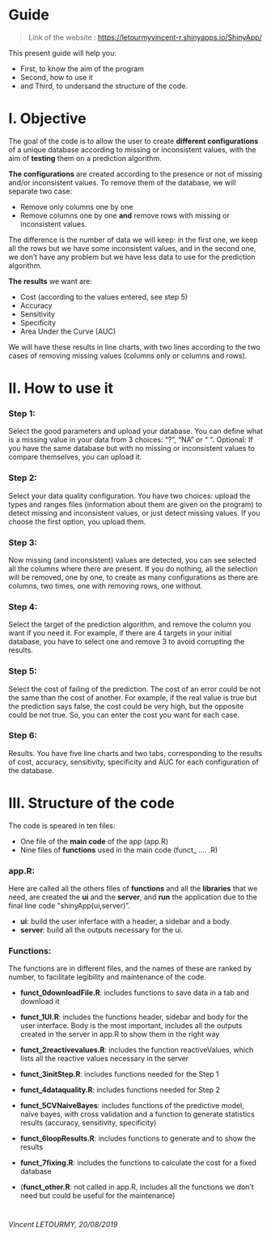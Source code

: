 # Guide
> Link of the website : https://letourmyvincent-r.shinyapps.io/ShinyApp/ 

This present guide will help you:
- First, to know the aim of the program 
- Second, how to use it
- and Third, to undersand the structure of the code.

# I. Objective

The goal of the code is to allow the user to create **different configurations** of a unique database according to missing or inconsistent values, with the aim of **testing** them on a prediction algorithm.

**The configurations** are created according to the presence or not of missing and/or inconsistent values. To remove them of the database, we will separate two case:

- Remove only columns one by one
- Remove columns one by one **and** remove rows with missing or inconsistent values.

The difference is the number of data we will keep: in the first one, we keep all the rows but we have some inconsistent values, and in the second one, we don’t have any problem but we have less data to use for the prediction algorithm.

**The results** we want are:

- Cost (according to the values entered, see step 5)
- Accuracy
- Sensitivity
- Specificity
- Area Under the Curve (AUC)

We will have these results in line charts, with two lines according to the two cases of removing missing values (columns only or columns and rows).

# II. How to use it


### Step 1: 
Select the good parameters and upload your database. You can define what is a missing value in your data from 3 choices: “?”, “NA” or “ “. Optional: If you have the same database but with no missing or inconsistent values to compare themselves, you can upload it.

### Step 2: 
Select your data quality configuration. You have two choices: upload the types and ranges files (information about them are given on the program) to detect missing and inconsistent values, or just detect missing values. If you choose the first option, you upload them.

### Step 3: 
Now missing (and inconsistent) values are detected, you can see selected all the columns where there are present. If you do nothing, all the selection will be removed, one by one, to create as many configurations as there are columns, two times, one with removing rows, one without.

### Step 4: 
Select the target of the prediction algorithm, and remove the column you want if you need it. For example, if there are 4 targets in your initial database, you have to select one and remove 3  to avoid corrupting the results.

### Step 5: 
Select the cost of failing of the prediction. The cost of an error could be not the same than the cost of another. For example, if the real value is true but the prediction says false, the cost could be very high, but the opposite could be not true. So, you can enter the cost you want for each case.

### Step 6: 
Results. You have five line charts and two tabs, corresponding to the results of cost, accuracy, sensitivity, specificity and AUC for each configuration of the database.



# III. Structure of  the code

The code is speared in ten files:

- One file of the **main code** of the app (app.R)
- Nine files of **functions** used in the main code (funct_ .... .R)

### app.R:

Here are called all the others files of **functions** and all the **libraries** that we need, are created the **ui** and the **server**, and **run** the application due to the final line code "shinyApp(ui,server)”.

- **ui**: build the user inferface with a header, a sidebar and a body.
- **server**: build all the outputs necessary for the ui.

### Functions:

The functions are in different files, and the names of these are ranked by number, to facilitate legibility and maintenance of the code.

- **funct_0downloadFile.R**: includes functions to save data in a tab and download it

- **funct_1UI.R**: includes the functions header, sidebar and body for the user interface. Body is the most important, includes all the outputs created in the server in app.R to show them in the right way

- **funct_2reactivevalues.R**: includes the function reactiveValues, which lists all the reactive values necessary in the server

- **funct_3initStep.R**: includes functions needed for the Step 1

- **funct_4dataquality.R**: includes functions needed for Step 2

- **funct_5CVNaiveBayes**: includes functions of the predictive model, naïve bayes, with cross validation and a function to generate statistics results (accuracy, sensitivity, specificity)

- **funct_6loopResults.R**: includes functions to generate and to show the results

- **funct_7fixing.R**: includes the functions to calculate the cost for a fixed database

- (**funct_other.R**: not called in app.R, includes all the functions we don’t need but could be useful for the maintenance)

#
*Vincent LETOURMY, 20/08/2019*
